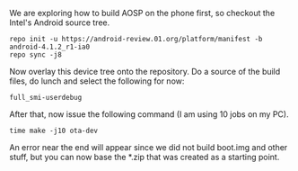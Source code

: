 We are exploring how to build AOSP on the phone first, so checkout the Intel's Android source tree.

```
repo init -u https://android-review.01.org/platform/manifest -b android-4.1.2_r1-ia0
repo sync -j8
```

Now overlay this device tree onto the repository. Do a source of the build files, do lunch and select the following for now:

```
full_smi-userdebug
```

After that, now issue the following command (I am using 10 jobs on my PC).

```
time make -j10 ota-dev
```

An error near the end will appear since we did not build boot.img and other stuff, but you can now base the *.zip that was created as a starting point.
